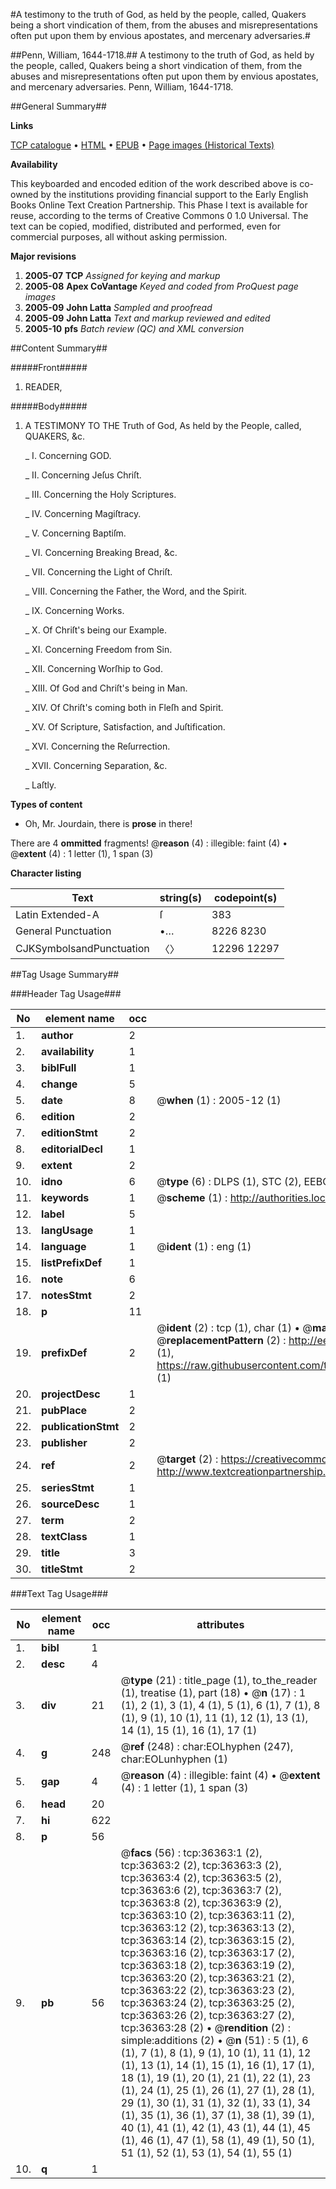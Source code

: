 #A testimony to the truth of God, as held by the people, called, Quakers being a short vindication of them, from the abuses and misrepresentations often put upon them by envious apostates, and mercenary adversaries.#

##Penn, William, 1644-1718.##
A testimony to the truth of God, as held by the people, called, Quakers being a short vindication of them, from the abuses and misrepresentations often put upon them by envious apostates, and mercenary adversaries.
Penn, William, 1644-1718.

##General Summary##

**Links**

[TCP catalogue](http://www.ota.ox.ac.uk/tcp/)  • 
[HTML](http://tei.it.ox.ac.uk/tcp/Texts-HTML/free/A54/A54228.html)  • 
[EPUB](http://tei.it.ox.ac.uk/tcp/Texts-EPUB/free/A54/A54228.epub) • 
[Page images (Historical Texts)](https://data.historicaltexts.jisc.ac.uk/view?pubId=eebo-99831896e&pageId=eebo-99831896e-36363-1)

**Availability**

This keyboarded and encoded edition of the
	       work described above is co-owned by the institutions
	       providing financial support to the Early English Books
	       Online Text Creation Partnership. This Phase I text is
	       available for reuse, according to the terms of Creative
	       Commons 0 1.0 Universal. The text can be copied,
	       modified, distributed and performed, even for
	       commercial purposes, all without asking permission.

**Major revisions**

1. __2005-07__ __TCP__ *Assigned for keying and markup*
1. __2005-08__ __Apex CoVantage__ *Keyed and coded from ProQuest page images*
1. __2005-09__ __John Latta__ *Sampled and proofread*
1. __2005-09__ __John Latta__ *Text and markup reviewed and edited*
1. __2005-10__ __pfs__ *Batch review (QC) and XML conversion*

##Content Summary##

#####Front#####

1. READER,

#####Body#####

1. A TESTIMONY TO THE Truth of God, As held by the People, called, QUAKERS, &c.

    _ I. Concerning GOD.

    _ II. Concerning Jeſus Chriſt.

    _ III. Concerning the Holy Scriptures.

    _ IV. Concerning Magiſtracy.

    _ V. Concerning Baptiſm.

    _ VI. Concerning Breaking Bread, &c.

    _ VII. Concerning the Light of Chriſt.

    _ VIII. Concerning the Father, the Word, and the Spirit.

    _ IX. Concerning Works.

    _ X. Of Chriſt's being our Example.

    _ XI. Concerning Freedom from Sin.

    _ XII. Concerning Worſhip to God.

    _ XIII. Of God and Chriſt's being in Man.

    _ XIV. Of Chriſt's coming both in Fleſh and Spirit.

    _ XV. Of Scripture, Satisfaction, and Juſtification.

    _ XVI. Concerning the Reſurrection.

    _ XVII. Concerning Separation, &c.

    _ Laſtly.

**Types of content**

  * Oh, Mr. Jourdain, there is **prose** in there!

There are 4 **ommitted** fragments! 
 @__reason__ (4) : illegible: faint (4)  •  @__extent__ (4) : 1 letter (1), 1 span (3)

**Character listing**


|Text|string(s)|codepoint(s)|
|---|---|---|
|Latin Extended-A|ſ|383|
|General Punctuation|•…|8226 8230|
|CJKSymbolsandPunctuation|〈〉|12296 12297|

##Tag Usage Summary##

###Header Tag Usage###

|No|element name|occ|attributes|
|---|---|---|---|
|1.|__author__|2||
|2.|__availability__|1||
|3.|__biblFull__|1||
|4.|__change__|5||
|5.|__date__|8| @__when__ (1) : 2005-12 (1)|
|6.|__edition__|2||
|7.|__editionStmt__|2||
|8.|__editorialDecl__|1||
|9.|__extent__|2||
|10.|__idno__|6| @__type__ (6) : DLPS (1), STC (2), EEBO-CITATION (1), PROQUEST (1), VID (1)|
|11.|__keywords__|1| @__scheme__ (1) : http://authorities.loc.gov/ (1)|
|12.|__label__|5||
|13.|__langUsage__|1||
|14.|__language__|1| @__ident__ (1) : eng (1)|
|15.|__listPrefixDef__|1||
|16.|__note__|6||
|17.|__notesStmt__|2||
|18.|__p__|11||
|19.|__prefixDef__|2| @__ident__ (2) : tcp (1), char (1)  •  @__matchPattern__ (2) : ([0-9\-]+):([0-9IVX]+) (1), (.+) (1)  •  @__replacementPattern__ (2) : http://eebo.chadwyck.com/downloadtiff?vid=$1&page=$2 (1), https://raw.githubusercontent.com/textcreationpartnership/Texts/master/tcpchars.xml#$1 (1)|
|20.|__projectDesc__|1||
|21.|__pubPlace__|2||
|22.|__publicationStmt__|2||
|23.|__publisher__|2||
|24.|__ref__|2| @__target__ (2) : https://creativecommons.org/publicdomain/zero/1.0/ (1), http://www.textcreationpartnership.org/docs/. (1)|
|25.|__seriesStmt__|1||
|26.|__sourceDesc__|1||
|27.|__term__|2||
|28.|__textClass__|1||
|29.|__title__|3||
|30.|__titleStmt__|2||


###Text Tag Usage###

|No|element name|occ|attributes|
|---|---|---|---|
|1.|__bibl__|1||
|2.|__desc__|4||
|3.|__div__|21| @__type__ (21) : title_page (1), to_the_reader (1), treatise (1), part (18)  •  @__n__ (17) : 1 (1), 2 (1), 3 (1), 4 (1), 5 (1), 6 (1), 7 (1), 8 (1), 9 (1), 10 (1), 11 (1), 12 (1), 13 (1), 14 (1), 15 (1), 16 (1), 17 (1)|
|4.|__g__|248| @__ref__ (248) : char:EOLhyphen (247), char:EOLunhyphen (1)|
|5.|__gap__|4| @__reason__ (4) : illegible: faint (4)  •  @__extent__ (4) : 1 letter (1), 1 span (3)|
|6.|__head__|20||
|7.|__hi__|622||
|8.|__p__|56||
|9.|__pb__|56| @__facs__ (56) : tcp:36363:1 (2), tcp:36363:2 (2), tcp:36363:3 (2), tcp:36363:4 (2), tcp:36363:5 (2), tcp:36363:6 (2), tcp:36363:7 (2), tcp:36363:8 (2), tcp:36363:9 (2), tcp:36363:10 (2), tcp:36363:11 (2), tcp:36363:12 (2), tcp:36363:13 (2), tcp:36363:14 (2), tcp:36363:15 (2), tcp:36363:16 (2), tcp:36363:17 (2), tcp:36363:18 (2), tcp:36363:19 (2), tcp:36363:20 (2), tcp:36363:21 (2), tcp:36363:22 (2), tcp:36363:23 (2), tcp:36363:24 (2), tcp:36363:25 (2), tcp:36363:26 (2), tcp:36363:27 (2), tcp:36363:28 (2)  •  @__rendition__ (2) : simple:additions (2)  •  @__n__ (51) : 5 (1), 6 (1), 7 (1), 8 (1), 9 (1), 10 (1), 11 (1), 12 (1), 13 (1), 14 (1), 15 (1), 16 (1), 17 (1), 18 (1), 19 (1), 20 (1), 21 (1), 22 (1), 23 (1), 24 (1), 25 (1), 26 (1), 27 (1), 28 (1), 29 (1), 30 (1), 31 (1), 32 (1), 33 (1), 34 (1), 35 (1), 36 (1), 37 (1), 38 (1), 39 (1), 40 (1), 41 (1), 42 (1), 43 (1), 44 (1), 45 (1), 46 (1), 47 (1), 58 (1), 49 (1), 50 (1), 51 (1), 52 (1), 53 (1), 54 (1), 55 (1)|
|10.|__q__|1||
